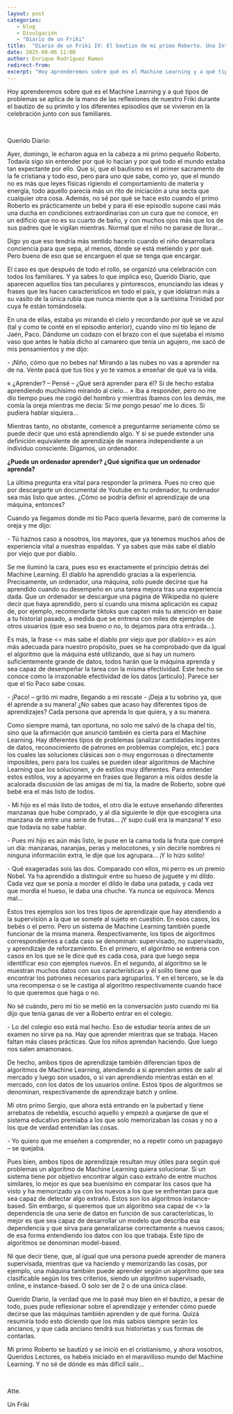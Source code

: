 ```yaml
---
layout: post
categories: 
   - blog 
   - Divulgación 
   - "Diario de un Friki"
title:  "Diario de un Friki IV: El bautizo de mi primo Roberto. Una Introducción al Machine Learning"
date: 2025-09-06 11:00
author: Enrique Rodríguez Ramos
redirect-from:
excerpt: "Hoy aprenderemos sobre qué es el Machine Learning y a qué tipos de problemas se aplica de la mano de las reflexiones de nuestro Friki durante el bautizo de su primito y los diferentes episodios que se vivieron en la celebración junto con sus familiares."
---
```


<section class="blog">

<p class="clearfix">
  Hoy aprenderemos sobre qué es el Machine Learning y a qué tipos de problemas se aplica de la mano de las reflexiones de nuestro Friki durante el bautizo de su primito y los diferentes episodios que se vivieron en la celebración junto con sus familiares.
</p>

<br>

<p>
Querido Diario:
</p>

<p>
Ayer, domingo, le echaron agua en la cabeza a mi primo pequeño Roberto. Todavía sigo sin entender por qué lo hacían y por qué todo el mundo estaba tan expectante por ello. Que sí, que el bautismo es el primer sacramento de la fe cristiana y todo eso, pero para uno que sabe, como yo, que el mundo no es más que leyes físicas rigiendo el comportamiento de materia y energía, todo aquello parecía más un rito de iniciación a una secta que cualquier otra cosa. Además, no sé por qué se hace esto cuando el primo Roberto es prácticamente un bebé y para él ese episodio supone casi más una ducha en condiciones extraordinarias con un cura que no conoce, en un edificio que no es su cuarto de baño, y con muchos ojos más que los de sus padres que le vigilan mientras. Normal que el niño no parase de llorar… 
</p>

<p>
Digo yo que eso tendría más sentido hacerlo cuando el niño desarrollara conciencia para que sepa, al menos, dónde se está metiendo y por qué. Pero bueno de eso que se encarguen el que se tenga que encargar.
</p>

<p>
El caso es que después de todo el rollo, se organizó una celebración con todos los familiares. Y ya sabes lo que implica eso, Querido Diario, que aparecen aquellos tíos tan peculiares y pintorescos, enunciando las ideas y frases que les hacen característicos en todo el país, y que idolatran más a su vasito de la única rubia que nunca miente que a la santísima Trinidad por cuya fe están tomándosela.
</p>

<p>
En una de ellas, estaba yo mirando el cielo y recordando por qué se ve azul (tal y como te conté en el episodio anterior), cuando vino mi tío lejano de Jaén, Paco. Dándome un codazo con el brazo con el que sujetaba el mismo vaso que antes le había dicho al camarero que tenía un agujero, me sacó de mis pensamientos y me dijo:
</p>

<p>
  -	¡Niño, cómo que no bebes na! Mirando a las nubes no vas a aprender na de na. Vente pacá que tus tíos y yo te vamos a enseñar de qué va la vida.
</p>

<p>
  &laquo ¿Aprender? – Pensé – ¿Qué será aprender para él? Si de hecho estaba aprendiendo muchísimo mirando al cielo… &raquo Iba a responder, pero no me dio tiempo pues me cogió del hombro y mientras íbamos con los demás, me comía la oreja mientras me decía: Si me pongo pesao’ me lo dices. Si pudiera hablar siquiera…
 </p>

 <p>
Mientras tanto, no obstante, comencé a preguntarme seriamente cómo se puede decir que uno está aprendiendo algo. Y si se puede extender una definición equivalente de aprendizaje de manera independiente a un individuo consciente. Digamos, un ordenador. 
</p>

<p>
<b>¿Puede un ordenador aprender? ¿Qué significa que un ordenador aprenda?</b>
</p>

<p>
La última pregunta era vital para responder la primera. Pues no creo que por descargarte un documental de Youtube en tu ordenador, tu ordenador sea más listo que antes. ¿Cómo se podría definir el aprendizaje de una máquina, entonces?
</p>

<p>
Cuando ya llegamos donde mi tío Paco quería llevarme, paró de comerme la oreja y me dijo:
</p>

<p>
  -	Tú haznos caso a nosotros, los mayores, que ya tenemos muchos años de experiencia vital a nuestras espaldas. Y ya sabes que más sabe el diablo por viejo que por diablo.
</p>

<p>
Se me iluminó la cara, pues eso es exactamente el principio detrás del Machine Learning. El diablo ha aprendido gracias a la experiencia. Precisamente, un ordenador, una máquina, solo puede decirse que ha aprendido cuando su desempeño en una tarea mejora tras una experiencia dada. Que un ordenador se descargue una página de Wikipedia no quiere decir que haya aprendido, pero sí cuando una misma aplicación es capaz de, por ejemplo, recomendarte tiktoks que capten más tu atención en base a tu historial pasado, a medida que se entrena con miles de ejemplos de otros usuarios (que eso sea bueno o no, lo dejamos para otra entrada…).
</p>

<p>
Es más, la frase << más sabe el diablo por viejo que por diablo>>  es aún más adecuada para nuestro propósito, pues se ha comprobado que da igual el algoritmo que la máquina esté utilizando, que si hay un numero suficientemente grande de datos, todos harán que la máquina aprenda y sea capaz de desempeñar la tarea con la misma efectividad. Este hecho se conoce como la irrazonable efectividad de los datos [articulo]. Parece ser que el tío Paco sabe cosas.
</p>

<p>
-	¡Paco! – gritó mi madre, llegando a mi rescate - ¡Deja a tu sobrino ya, que él aprende a su manera! ¿No sabes que acaso hay diferentes tipos de aprendizajes? Cada persona que aprenda lo que quiera, y a su manera.
</p>

<p>
Como siempre mamá, tan oportuna, no solo me salvó de la chapa del tío, sino que la afirmación que anunció también es cierta para el Machine Learning. Hay diferentes tipos de problemas (analizar cantidades ingentes de datos, reconocimiento de patrones en problemas complejos, etc.) para los cuales las soluciones clásicas son o muy engorrosas o directamente imposibles, pero para los cuales se pueden idear algoritmos de Machine Learning que los solucionen, y de estilos muy diferentes. Para entender estos estilos, voy a apoyarme en frases que llegaron a mis oídos desde la acalorada discusión de las amigas de mi tía, la madre de Roberto, sobre qué bebé era el más listo de todos.
</p>

<p>
  -	Mi hijo es el más listo de todos, el otro día le estuve enseñando diferentes manzanas que hube comprado, y al día siguiente le dije que escogiera una manzana de entre una serie de frutas… ¡Y supo cuál era la manzana! Y eso que todavía no sabe hablar.
</p>
<p>
  -	Pues mi hijo es aún más listo, le puse en la cama toda la fruta que compré un día: manzanas, naranjas, peras y melocotones, y sin decirle nombres ni ninguna información extra, le dije que los agrupara… ¡Y lo hizo solito! 
</p>
<p>
  -	Qué exageradas sois las dos. Comparado con ellos, mi perro es un premio Nobel. Ya ha aprendido a distinguir entre su hueso de juguete y mi dildo. Cada vez que se ponía a morder el dildo le daba una patada, y cada vez que mordía el hueso, le daba una chuche. Ya nunca se equivoca. Menos mal…
</p>

<p>
Estos tres ejemplos son los tres tipos de aprendizaje que hay atendiendo a la supervisión a la que se somete al sujeto en cuestión. En esos casos, los bebés o el perro. Pero un sistema de Machine Learning también puede funcionar de la misma manera. Respectivamente, los tipos de algoritmos correspondientes a cada caso se denominan: supervisado, no supervisado, y aprendizaje de reforzamiento. En el primero, el algoritmo se entrena con casos en los que se le dice qué es cada cosa, para que luego sepa identificar eso con ejemplos nuevos. En el segundo, al algoritmo se le muestran muchos datos con sus características y él solito tiene que encontrar los patrones necesarios para agruparlos. Y en el tercero, se le da una recompensa o se le castiga al algoritmo respectivamente cuando hace lo que queremos que haga o no.
</p>

<p>
No sé cuándo, pero mi tío se metió en la conversación justo cuando mi tía dijo que tenía ganas de ver a Roberto entrar en el colegio. 
</p>

<p>
  -	Lo del colegio eso está mal hecho. Eso de estudiar teoría antes de un examen no sirve pa na. Hay que aprender mientras que se trabaja. Hacen faltan más clases prácticas. Que los niños aprendan haciendo. Que luego nos salen amamonaos.
</p>

<p>
De hecho, ambos tipos de aprendizaje también diferencian tipos de algoritmos de Machine Learning, atendiendo a si aprenden antes de salir al mercado y luego son usados, o si van aprendiendo mientras están en el mercado, con los datos de los usuarios online. Estos tipos de algoritmos se denominan, respectivamente de aprendizaje batch y online.
</p>

<p>
Mi otro primo Sergio, que ahora está entrando en la pubertad y tiene arrebatos de rebeldía, escuchó aquello y empezó a quejarse de que el sistema educativo premiaba a los que solo memorizaban las cosas y no a los que de verdad entendían las cosas.
</p>

<p>
  -	Yo quiero que me enseñen a comprender, no a repetir como un papagayo – se quejaba.
</p>

<p>
Pues bien, ambos tipos de aprendizaje resultan muy útiles para según qué problemas un algoritmo de Machine Learning quiera solucionar. Si un sistema tiene por objetivo encontrar algún caso extraño de entre muchos similares, lo mejor es que sea buenísimo en comparar los casos que ha visto y ha memorizado ya con los nuevos a los que se enfrentan para que sea capaz de detectar algo extraño. Estos son los algoritmos instance-based. Sin embargo, si queremos que un algoritmo sea capaz de <<entender>> la dependencia de una serie de datos en función de sus características, lo mejor es que sea capaz de desarrollar un modelo que describa esa dependencia y que sirva para generalizarse correctamente a nuevos casos; de esa forma entendiendo los datos con los que trabaja. Este tipo de algoritmos se denominan model-based.
</p>

<p>
Ni que decir tiene, que, al igual que una persona puede aprender de manera supervisada, mientras que va haciendo y memorizando las cosas, por ejemplo, una máquina también puede aprender según un algoritmo que sea clasificable según los tres criterios, siendo un algoritmo supervisado, online, e instance-based. O solo ser de 2 o de una única clase.
</p>
 
<p>
Querido Diario, la verdad que me lo pasé muy bien en el bautizo, a pesar de todo, pues pude reflexionar sobre el aprendizaje y entender cómo puede decirse que las máquinas también aprenden y de qué forma. Quizá resumiría todo esto diciendo que los más sabios siempre serán los ancianos, y que cada anciano tendrá sus historietas y sus formas de contarlas.
</p>

<p>
Mi primo Roberto se bautizó y se inició en el cristianismo, y ahora vosotros, Queridos Lectores, os habéis iniciado en el maravilloso mundo del Machine Learning. Y no sé de dónde es más difícil salir…
</p>

<br>

<p>
Atte.
</p>
<p>
Un Friki
</p>

